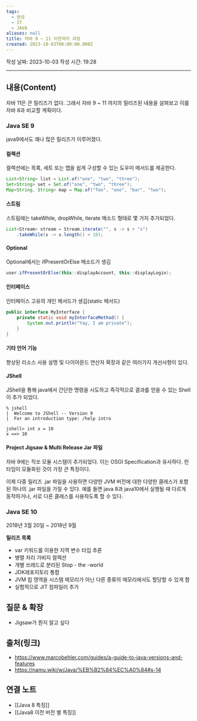 ```yaml
---
tags:
  - 완성
  - IT
  - JAVA
aliases: null
title: 자바 9 ~ 11 이전까지 과정
created: 2023-10-03T00:00:00.000Z
---
```

작성 날짜: 2023-10-03
작성 시간: 19:28


----
## 내용(Content)

자바 11은 큰 릴리즈가 없다. 그래서 자바 9 ~ 11 까지의 릴리즈된 내용을 살펴보고 이를 자바 8과 비교할 계획이다.
### Java SE 9
java9에서도 꽤나 많은 릴리즈가 이루어졌다.

#### 컬렉션
컬렉션에는 목록, 세트 또는 맵을 쉽게 구성할 수 있는 도우미 메서드를 제공한다.

```java
List<String> list = List.of("one", "two", "three");
Set<String> set = Set.of("one", "two", "three");
Map<String, String> map = Map.of("foo", "one", "bar", "two");
```

#### 스트림
스트림에는 takeWhile, dropWhile, iterate 메소드 형태로 몇 가지 추가되었다.

```java
List<Stream> stream = Stream.iterate("", s -> s + "s")
	.takeWhile(s -> s.length() < 10);
```

#### Optional
Optional에서는 ifPresentOrElse 메소드가 생김
```java
user.ifPresentOrElse(this::displayAccount, this::displayLogin);
```

#### 인터페이스
인터페이스 고유의 개인 메서드가 생김(static 메서드)

```java
public interface MyInterface {
	private static void myInterfaceMethod() {
		System.out.println("Yay, I am private");
	}
}
```

#### 기타 언어 기능
향상된 리소스 사용 설명 및 다이아몬드 연산자 확장과 같은 여러가지 개선사항이 있다.


#### JShell
JShell을 통해 java에서 간단한 명령을 시도하고 즉각적으로 결과를 얻을 수 있는 Shell이 추가 되었다.
```shell
% jshell
|  Welcome to JShell -- Version 9
|  For an introduction type: /help intro

jshell> int x = 10
x ==> 10
```

#### Project Jigsaw & Multi Release Jar 파일
자바 9에는 직쏘 모듈 시스템이 추가되었다. 이는 OSGI Specification과 유사하다. 런타임이 모듈화된 것이 가장 큰 특징이다.

이제 다중 릴리즈 .jar 파일을 사용하면 다양한 JVM 버전에 대한 다양한 클래스가 포함된 하나의 .jar 파일을 가질 수 있다. 예를 들면 java 8과 java10에서 실행될 때 다르게 동작하거나, 서로 다른 클래스를 사용하도록 할 수 있다.


### Java SE 10
2018년 3월 20일 ~ 2018년 9월

**릴리즈 목록**
-  var 키워드를 이용한 지역 변수 타입 추론
- 병렬 처리 가비지 컬렉션
- 개별 쓰레드로 분리된 Stop - the -world
- JDK레포지토리 통합
- JVM 힙 영역을 시스템 메모리가 아닌 다른 종류의 메모리에서도 할당할 수 있게 함
- 실험적으로 JIT 컴파일러 추가


## 질문 & 확장

- Jigsaw가 뭔지 알고 싶다

## 출처(링크)
- https://www.marcobehler.com/guides/a-guide-to-java-versions-and-features
- https://namu.wiki/w/Java/%EB%B2%84%EC%A0%84#s-14

## 연결 노트
- [[Java 8 특징]]
- [[Java8 이전 버전 별 특징]]









